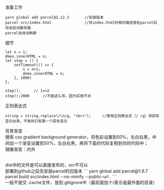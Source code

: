 准备工作
```
yarn global add parcel@1.12.3       //安装版本
parcel src/index.html               //将index.html的相对路径放在parcel后将会启动服务器                
parcel会自动刷新
```

细节
```
let n = 1;
dmeo.innerHTML = n;
let step = () {
    setTimeout(() => {
        n = n+1;
        demo.innerHTNL = n;
    }, 1000)
};

step();      // 1=>2
step();2000      //不能这么写，因为实效不对
```

正则表达式
```
string = string.replace(/\n/g, "<br>");     //使用正则表达式（/ /g）将回车显示出来，不用则只有第一个回车显示
```

背景渐变 <br>
搜索 css gradient background generator，将色彩设置到50%，左白右黑，中间加一个渐变设置到50%，左白右黑，再将下面的代码复制到你的代码中；<br>
镜像渐变：内外

<br>
dist中的文件是可以直接发布的，scr不可以 <br>
部署到github之前先安装parcel的旧版本
```
yarn global add parcel@1.9.7
parcel build src/index.html --no-minify --public-url .
```

<br>
一般不提交 .cache文件，放到.gitignore中（最前面加个/表示是最外面的目录）












